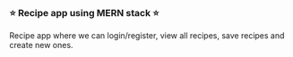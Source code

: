 <h3> ⭐️ Recipe app using MERN stack ⭐️</h3>
<p>Recipe app where we can login/register, view all recipes, save recipes and create new ones.</p>
